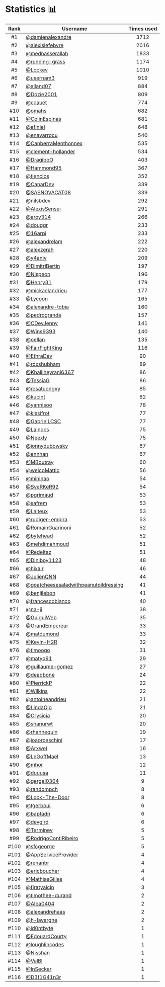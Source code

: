 # Statistics 📊

|Rank|Username|Times used|
:--------:|--------|:--------:|
|#1|[@damienalexandre](https://github.com/damienalexandre)|3712|
|#2|[@alexislefebvre](https://github.com/alexislefebvre)|2016|
|#3|[@mednasserallah](https://github.com/mednasserallah)|1833|
|#4|[@running-grass](https://github.com/running-grass)|1174|
|#5|[@Lockev](https://github.com/Lockev)|1010|
|#6|[@usernam3](https://github.com/usernam3)|919|
|#7|[@alland07](https://github.com/alland07)|884|
|#8|[@Dozie2001](https://github.com/Dozie2001)|809|
|#9|[@ccauet](https://github.com/ccauet)|774|
|#10|[@omahs](https://github.com/omahs)|682|
|#11|[@ColinEspinas](https://github.com/ColinEspinas)|681|
|#12|[@afiniel](https://github.com/afiniel)|648|
|#13|[@enavarrocu](https://github.com/enavarrocu)|540|
|#14|[@CanberraMenthonnex](https://github.com/CanberraMenthonnex)|535|
|#15|[@clement-hollander](https://github.com/clement-hollander)|534|
|#16|[@DragiboO](https://github.com/DragiboO)|403|
|#17|[@Hammond95](https://github.com/Hammond95)|367|
|#18|[@tlenclos](https://github.com/tlenclos)|352|
|#19|[@CanarDev](https://github.com/CanarDev)|339|
|#20|[@SASNOVACAT08](https://github.com/SASNOVACAT08)|339|
|#21|[@nilsbdev](https://github.com/nilsbdev)|292|
|#22|[@AlexisSensei](https://github.com/AlexisSensei)|291|
|#23|[@aroy314](https://github.com/aroy314)|266|
|#24|[@douggr](https://github.com/douggr)|233|
|#25|[@16arpi](https://github.com/16arpi)|233|
|#26|[@alexandrelam](https://github.com/alexandrelam)|222|
|#27|[@alexzerah](https://github.com/alexzerah)|220|
|#28|[@y4aniv](https://github.com/y4aniv)|209|
|#29|[@DimitriBertin](https://github.com/DimitriBertin)|197|
|#30|[@Nispeon](https://github.com/Nispeon)|196|
|#31|[@Henry31](https://github.com/Henry31)|179|
|#32|[@mickaelandrieu](https://github.com/mickaelandrieu)|177|
|#33|[@Lycoon](https://github.com/Lycoon)|165|
|#34|[@alexandre-tobia](https://github.com/alexandre-tobia)|160|
|#35|[@pedrogrande](https://github.com/pedrogrande)|157|
|#36|[@CDevJenny](https://github.com/CDevJenny)|141|
|#37|[@Wins9393](https://github.com/Wins9393)|140|
|#38|[@oellan](https://github.com/oellan)|135|
|#39|[@FairFightKing](https://github.com/FairFightKing)|116|
|#40|[@EthraDev](https://github.com/EthraDev)|90|
|#41|[@rdxshubham](https://github.com/rdxshubham)|89|
|#42|[@Khalilheyrani6367](https://github.com/Khalilheyrani6367)|86|
|#43|[@TessiaG](https://github.com/TessiaG)|86|
|#44|[@rosatuongvy](https://github.com/rosatuongvy)|85|
|#45|[@kucint](https://github.com/kucint)|82|
|#46|[@yannisoo](https://github.com/yannisoo)|78|
|#47|[@kissifrot](https://github.com/kissifrot)|77|
|#48|[@GabrielLCSC](https://github.com/GabrielLCSC)|77|
|#49|[@Lainocs](https://github.com/Lainocs)|75|
|#50|[@Neexly](https://github.com/Neexly)|75|
|#51|[@jonnydubowsky](https://github.com/jonnydubowsky)|67|
|#52|[@annhan](https://github.com/annhan)|67|
|#53|[@MBoutray](https://github.com/MBoutray)|60|
|#54|[@welcoMattic](https://github.com/welcoMattic)|56|
|#55|[@mininao](https://github.com/mininao)|54|
|#56|[@SveRKeR92](https://github.com/SveRKeR92)|54|
|#57|[@pgrimaud](https://github.com/pgrimaud)|53|
|#58|[@safrem](https://github.com/safrem)|53|
|#59|[@Laiteux](https://github.com/Laiteux)|53|
|#60|[@rudiger-empira](https://github.com/rudiger-empira)|53|
|#61|[@RomainGuarinoni](https://github.com/RomainGuarinoni)|52|
|#62|[@bytehead](https://github.com/bytehead)|52|
|#63|[@mehdimahmoud](https://github.com/mehdimahmoud)|51|
|#64|[@Redeltaz](https://github.com/Redeltaz)|51|
|#65|[@Diniboy1123](https://github.com/Diniboy1123)|48|
|#66|[@hixair](https://github.com/hixair)|46|
|#67|[@JulienQNN](https://github.com/JulienQNN)|44|
|#68|[@goatcheesesaladwithpeanutoildressing](https://github.com/goatcheesesaladwithpeanutoildressing)|41|
|#69|[@benjilebon](https://github.com/benjilebon)|41|
|#70|[@francescobianco](https://github.com/francescobianco)|40|
|#71|[@na-ji](https://github.com/na-ji)|38|
|#72|[@GuiguiWeb](https://github.com/GuiguiWeb)|35|
|#73|[@GrandEmpereur](https://github.com/GrandEmpereur)|33|
|#74|[@matdumond](https://github.com/matdumond)|33|
|#75|[@Kevin-H2R](https://github.com/Kevin-H2R)|32|
|#76|[@timoogo](https://github.com/timoogo)|31|
|#77|[@matyo91](https://github.com/matyo91)|29|
|#78|[@guillaume-gomez](https://github.com/guillaume-gomez)|27|
|#79|[@deadbone](https://github.com/deadbone)|24|
|#80|[@PierrickP](https://github.com/PierrickP)|22|
|#81|[@Wilkins](https://github.com/Wilkins)|22|
|#82|[@antoineandrieu](https://github.com/antoineandrieu)|21|
|#83|[@LindaOjo](https://github.com/LindaOjo)|21|
|#84|[@Crysicia](https://github.com/Crysicia)|20|
|#85|[@shanurwt](https://github.com/shanurwt)|20|
|#86|[@rhannequin](https://github.com/rhannequin)|19|
|#87|[@joaorceschini](https://github.com/joaorceschini)|17|
|#88|[@Arxwel](https://github.com/Arxwel)|16|
|#89|[@LeGoffMael](https://github.com/LeGoffMael)|13|
|#90|[@mhor](https://github.com/mhor)|12|
|#91|[@duuusa](https://github.com/duuusa)|11|
|#92|[@gergel0304](https://github.com/gergel0304)|9|
|#93|[@randompch](https://github.com/randompch)|8|
|#94|[@Lock-The-Door](https://github.com/Lock-The-Door)|8|
|#95|[@tgerboui](https://github.com/tgerboui)|6|
|#96|[@baptadn](https://github.com/baptadn)|6|
|#97|[@devglrd](https://github.com/devglrd)|6|
|#98|[@Terminev](https://github.com/Terminev)|5|
|#99|[@RodrigoContiRibeiro](https://github.com/RodrigoContiRibeiro)|5|
|#100|[@sfcgeorge](https://github.com/sfcgeorge)|5|
|#101|[@AppServiceProvider](https://github.com/AppServiceProvider)|4|
|#102|[@renanbr](https://github.com/renanbr)|4|
|#103|[@ericboucher](https://github.com/ericboucher)|4|
|#104|[@MathiasGilles](https://github.com/MathiasGilles)|4|
|#105|[@firatyalcin](https://github.com/firatyalcin)|3|
|#106|[@timothee-durand](https://github.com/timothee-durand)|2|
|#107|[@Alba0404](https://github.com/Alba0404)|2|
|#108|[@alexandrehaas](https://github.com/alexandrehaas)|2|
|#109|[@h-lavergne](https://github.com/h-lavergne)|2|
|#110|[@id0ntbyte](https://github.com/id0ntbyte)|1|
|#111|[@EdouardCourty](https://github.com/EdouardCourty)|1|
|#112|[@loughlincodes](https://github.com/loughlincodes)|1|
|#113|[@Nisshan](https://github.com/Nisshan)|1|
|#114|[@ValBl](https://github.com/ValBl)|1|
|#115|[@InSecker](https://github.com/InSecker)|1|
|#116|[@D3f1G41n3r](https://github.com/D3f1G41n3r)|1|
